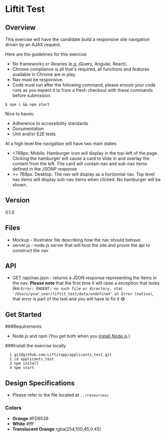 # Liftit Test

## Overview

This exercise will have the candidate build a responsive site navigation driven by an AJAX request.

Here are the guidelines for this exercise

* No frameworks or libraries (e.g. jQuery, Angular, React).
* Chrome compliance is all that's required, all functions and features available in Chrome are in play.
* Nav must be responsive.
* Code must run after the following command, please ensure your code runs as you expect it to from a fresh checkout with these commands before submission.

```
$ npm i && npm start
```

Nice to haves:

* Adherence to accessibility standards
* Documentation
* Unit and/or E2E tests

At a high level the navigation will have two main states

* <768px: Mobile. Hamburger icon will display in the top-left of the page. Clicking the hamburger will cause a card to slide in and overlay the content from the left. The card will contain nav and sub-nav items defined in the JSONP response
* \>= 768px: Desktop. The nav will display as a horizontal nav. Top level nav items will display sub-nav items when clicked. No hamburger will be shown.

## Version
0.1.0

## Files

* Mockup - Illustrator file describing how the nav should behave
* server.js - node.js server that will host the site and provie the api to construct the nav

## API

* GET /api/nav.json - returns a JSON response representing the items in the nav.
**Please note** that the first time it will raise a exception that looks like `Error: ENOENT: no such file or directory, stat '/Users/your_user/liftit_test/data/undefined' at Error (native)`, that error is part of the test and you will have to fix it 😅

## Get Started

###Requirements
* Node.js and npm (You get both when you <a href="https://docs.npmjs.com/getting-started/installing-node">install Node.js</a>.)

###Install the exercise locally
```
  1 git@github.com:Liftitapp/applicants_test.git
  2 cd applicants_test
  3 npm install
  4 npm start
```

## Design Specifications
* Please refer to the file located at `../resources/`

### Colors

* **Orange** #FD6538
* **White** #fff
* **Translucent Orange** rgba(254,100,45,0.45)
